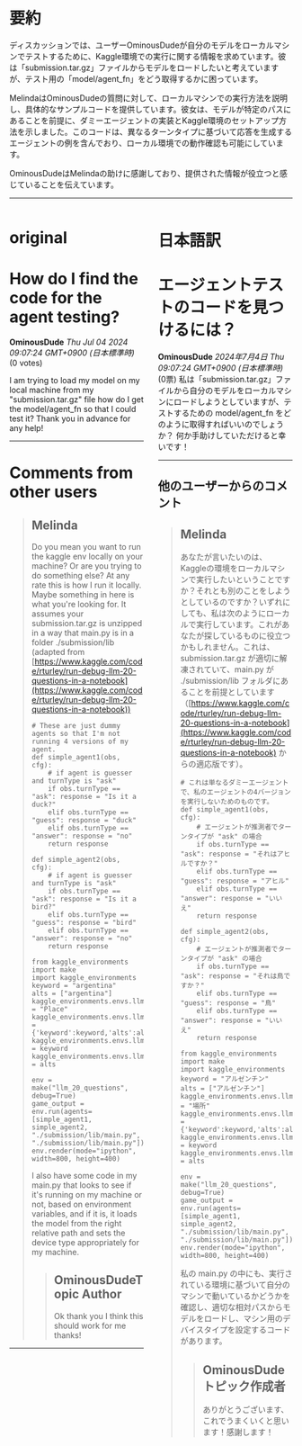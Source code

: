 # 要約 
ディスカッションでは、ユーザーOminousDudeが自分のモデルをローカルマシンでテストするために、Kaggle環境での実行に関する情報を求めています。彼は「submission.tar.gz」ファイルからモデルをロードしたいと考えていますが、テスト用の「model/agent_fn」をどう取得するかに困っています。

MelindaはOminousDudeの質問に対して、ローカルマシンでの実行方法を説明し、具体的なサンプルコードを提供しています。彼女は、モデルが特定のパスにあることを前提に、ダミーエージェントの実装とKaggle環境のセットアップ方法を示しました。このコードは、異なるターンタイプに基づいて応答を生成するエージェントの例を含んでおり、ローカル環境での動作確認も可能にしています。

OminousDudeはMelindaの助けに感謝しており、提供された情報が役立つと感じていることを伝えています。

---


<style>
.column-left{
  float: left;
  width: 47.5%;
  text-align: left;
}
.column-right{
  float: right;
  width: 47.5%;
  text-align: left;
}
.column-one{
  float: left;
  width: 100%;
  text-align: left;
}
</style>


<div class="column-left">

# original

# How do I find the code for the agent testing?

**OminousDude** *Thu Jul 04 2024 09:07:24 GMT+0900 (日本標準時)* (0 votes)

I am trying to load my model on my local machine from my "submission.tar.gz" file how do I get the model/agent_fn so that I could test it? Thank you in advance for any help!



---

 # Comments from other users

> ## Melinda
> 
> Do you mean you want to run the kaggle env locally on your machine? Or are you trying to do something else? At any rate this is how I run it locally.  Maybe something in here is what you're looking for. It assumes your submission.tar.gz is unzipped in a way that main.py is in a folder ./submission/lib (adapted from [https://www.kaggle.com/code/rturley/run-debug-llm-20-questions-in-a-notebook](https://www.kaggle.com/code/rturley/run-debug-llm-20-questions-in-a-notebook))
> 
> ```
> # These are just dummy agents so that I'm not running 4 versions of my agent.
> def simple_agent1(obs, cfg):
>     # if agent is guesser and turnType is "ask"
>     if obs.turnType == "ask": response = "Is it a duck?"
>     elif obs.turnType == "guess": response = "duck"
>     elif obs.turnType == "answer": response = "no"
>     return response
> 
> def simple_agent2(obs, cfg):
>     # if agent is guesser and turnType is "ask"
>     if obs.turnType == "ask": response = "Is it a bird?"
>     elif obs.turnType == "guess": response = "bird"
>     elif obs.turnType == "answer": response = "no"
>     return response
> 
> from kaggle_environments import make
> import kaggle_environments
> keyword = "argentina"
> alts = ["argentina"]
> kaggle_environments.envs.llm_20_questions.llm_20_questions.category = "Place"
> kaggle_environments.envs.llm_20_questions.llm_20_questions.keyword_obj = {'keyword':keyword,'alts':alts}
> kaggle_environments.envs.llm_20_questions.llm_20_questions.keyword = keyword
> kaggle_environments.envs.llm_20_questions.llm_20_questions.alts = alts
> 
> env = make("llm_20_questions", debug=True)
> game_output = env.run(agents=[simple_agent1, simple_agent2, "./submission/lib/main.py", "./submission/lib/main.py"])
> env.render(mode="ipython", width=800, height=400)
> 
> ```
> 
> I also have some code in my main.py that looks to see if it's running on my machine or not, based on environment variables, and if it is, it loads the model from the right relative path and sets the device type appropriately for my machine.
> 
> 
> 
> > ## OminousDudeTopic Author
> > 
> > Ok thank you I think this should work for me thanks!
> > 
> > 
> > 


---



</div>
<div class="column-right">

# 日本語訳

# エージェントテストのコードを見つけるには？

**OminousDude** *2024年7月4日 Thu 09:07:24 GMT+0900 (日本標準時)* (0票)
私は「submission.tar.gz」ファイルから自分のモデルをローカルマシンにロードしようとしていますが、テストするための model/agent_fn をどのように取得すればいいのでしょうか？ 何か手助けしていただけると幸いです！

---
## 他のユーザーからのコメント
> ## Melinda
> 
> あなたが言いたいのは、Kaggleの環境をローカルマシンで実行したいということですか？それとも別のことをしようとしているのですか？いずれにしても、私は次のようにローカルで実行しています。これがあなたが探しているものに役立つかもしれません。これは、submission.tar.gz が適切に解凍されていて、main.py が ./submission/lib フォルダにあることを前提としています（[https://www.kaggle.com/code/rturley/run-debug-llm-20-questions-in-a-notebook](https://www.kaggle.com/code/rturley/run-debug-llm-20-questions-in-a-notebook) からの適応版です）。
> 
> ```
> # これは単なるダミーエージェントで、私のエージェントの4バージョンを実行しないためのものです。
> def simple_agent1(obs, cfg):
>     # エージェントが推測者でターンタイプが "ask" の場合
>     if obs.turnType == "ask": response = "それはアヒルですか？"
>     elif obs.turnType == "guess": response = "アヒル"
>     elif obs.turnType == "answer": response = "いいえ"
>     return response
> 
> def simple_agent2(obs, cfg):
>     # エージェントが推測者でターンタイプが "ask" の場合
>     if obs.turnType == "ask": response = "それは鳥ですか？"
>     elif obs.turnType == "guess": response = "鳥"
>     elif obs.turnType == "answer": response = "いいえ"
>     return response
> 
> from kaggle_environments import make
> import kaggle_environments
> keyword = "アルゼンチン"
> alts = ["アルゼンチン"]
> kaggle_environments.envs.llm_20_questions.llm_20_questions.category = "場所"
> kaggle_environments.envs.llm_20_questions.llm_20_questions.keyword_obj = {'keyword':keyword,'alts':alts}
> kaggle_environments.envs.llm_20_questions.llm_20_questions.keyword = keyword
> kaggle_environments.envs.llm_20_questions.llm_20_questions.alts = alts
> 
> env = make("llm_20_questions", debug=True)
> game_output = env.run(agents=[simple_agent1, simple_agent2, "./submission/lib/main.py", "./submission/lib/main.py"])
> env.render(mode="ipython", width=800, height=400)
> 
> ```
> 私の main.py の中にも、実行されている環境に基づいて自分のマシンで動いているかどうかを確認し、適切な相対パスからモデルをロードし、マシン用のデバイスタイプを設定するコードがあります。
> 
> > ## OminousDude トピック作成者
> > 
> > ありがとうございます、これでうまくいくと思います！感謝します！


</div>